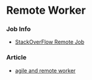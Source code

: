 # Remote Worker

### Job Info

* [StackOverFlow Remote Job](http://stackoverflow.com/jobs?allowsremote=true)

### Article

* [agile and remote worker](https://www.thoughtworks.com/insights/blog/agile-and-remote-worker)
